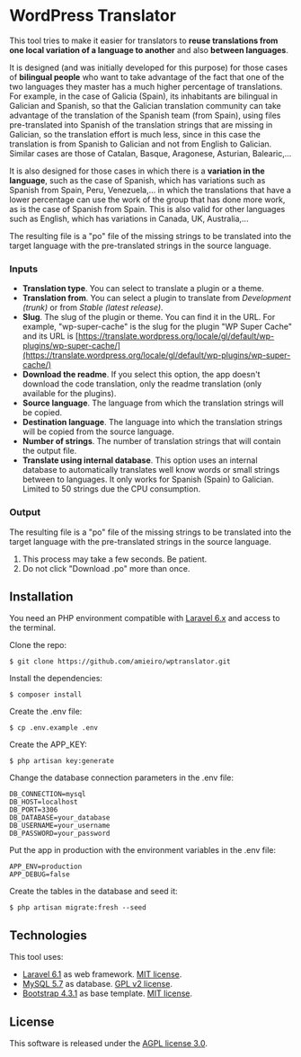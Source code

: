 # WordPress Translator

This tool tries to make it easier for translators to **reuse translations from 
one local variation of a language to another** and also **between languages**.

It is designed (and was initially developed for this purpose) for those cases 
of **bilingual people** who want to take advantage of the fact that one of the
two languages they master has a much higher percentage of translations. For 
example, in the case of Galicia (Spain), its inhabitants are bilingual in 
Galician and Spanish, so that the Galician translation community can take 
advantage of the translation of the Spanish team (from Spain), using files 
pre-translated into Spanish of the translation strings that are missing in 
Galician, so the translation effort is much less, since in this case the 
translation is from Spanish to Galician and not from English to Galician. 
Similar cases are those of Catalan, Basque, Aragonese, Asturian, Balearic,...

It is also designed for those cases in which there is a **variation in the 
language**, such as the case of Spanish, which has variations such as Spanish 
from Spain, Peru, Venezuela,... in which the translations that have a lower 
percentage can use the work of the group that has done more work, as is the 
case of Spanish from Spain. This is also valid for other languages such as 
English, which has variations in Canada, UK, Australia,...

The resulting file is a "po" file of the missing strings to be translated into 
the target language with the pre-translated strings in the source language.

### Inputs

- **Translation type**. You can select to translate a plugin or a theme.
- **Translation from**. You can select a plugin to translate from 
_Development (trunk)_ or from _Stable (latest release)_.
- **Slug**. The slug of the plugin or theme. You can find it in the URL. For 
example, "wp-super-cache" is the slug for the plugin "WP Super Cache" and its 
URL is [https://translate.wordpress.org/locale/gl/default/wp-plugins/wp-super-cache/](https://translate.wordpress.org/locale/gl/default/wp-plugins/wp-super-cache/)
- **Download the readme**. If you select this option, the app doesn't download 
the code translation, only the readme translation (only available for the 
plugins).
- **Source language**. The language from which the translation strings will be 
copied.
- **Destination language**. The language into which the translation strings 
will be copied from the source language.
- **Number of strings**. The number of translation strings that will contain 
the output file.
- **Translate using internal database**. This option uses an internal database 
to automatically translates well know words or small strings between to 
languages. It only works for Spanish (Spain) to Galician. Limited to 50 
strings due the CPU consumption.

### Output

The resulting file is a "po" file of the missing strings to be translated into 
the target language with the pre-translated strings in the source language.

1) This process may take a few seconds. Be patient.
2) Do not click "Download .po" more than once.

## Installation

You need an PHP environment compatible with [Laravel 6.x](https://laravel.com/docs/6.x#server-requirements)
and access to the terminal.

Clone the repo:

```
$ git clone https://github.com/amieiro/wptranslator.git
```

Install the dependencies: 

```
$ composer install 
```

Create the .env file:

```
$ cp .env.example .env
```

Create the APP_KEY:

```
$ php artisan key:generate
```

Change the database connection parameters in the .env file:

```
DB_CONNECTION=mysql
DB_HOST=localhost
DB_PORT=3306
DB_DATABASE=your_database
DB_USERNAME=your_username
DB_PASSWORD=your_password
```

Put the app in production with the environment variables in the .env file:

```
APP_ENV=production
APP_DEBUG=false
```

Create the tables in the database and seed it:

```
$ php artisan migrate:fresh --seed
```

## Technologies

This tool uses:
- [Laravel 6.1](https://laravel.com) as web framework. [MIT license](https://opensource.org/licenses/MIT).
- [MySQL 5.7](https://www.mysql.com/) as database. [GPL v2 license](https://www.gnu.org/licenses/old-licenses/gpl-2.0.html).
- [Bootstrap 4.3.1](https://getbootstrap.com) as base template. [MIT license](https://github.com/twbs/bootstrap/blob/master/LICENSE).

## License

This software is released under the [AGPL license 3.0](https://www.gnu.org/licenses/agpl-3.0.html).
